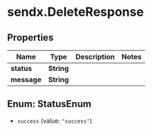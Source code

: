 # sendx.DeleteResponse

## Properties

Name | Type | Description | Notes
------------ | ------------- | ------------- | -------------
**status** | **String** |  | 
**message** | **String** |  | 



## Enum: StatusEnum


* `success` (value: `"success"`)




